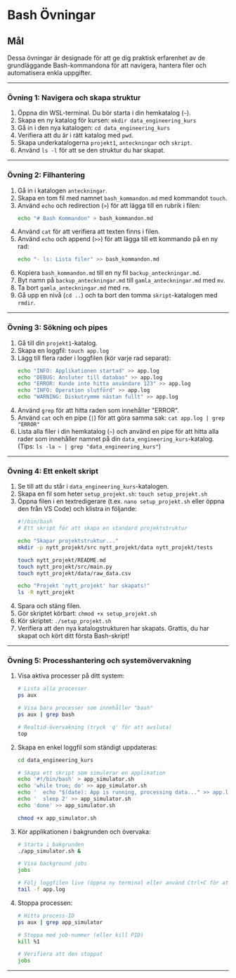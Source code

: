 # Bash Övningar

## Mål
Dessa övningar är designade för att ge dig praktisk erfarenhet av de grundläggande Bash-kommandona för att navigera, hantera filer och automatisera enkla uppgifter.

---

### Övning 1: Navigera och skapa struktur
1.  Öppna din WSL-terminal. Du bör starta i din hemkatalog (`~`).
2.  Skapa en ny katalog för kursen: `mkdir data_engineering_kurs`
3.  Gå in i den nya katalogen: `cd data_engineering_kurs`
4.  Verifiera att du är i rätt katalog med `pwd`.
5.  Skapa underkatalogerna `projekt1`, `anteckningar` och `skript`.
6.  Använd `ls -l` för att se den struktur du har skapat.

---

### Övning 2: Filhantering
1.  Gå in i katalogen `anteckningar`.
2.  Skapa en tom fil med namnet `bash_kommandon.md` med kommandot `touch`.
3.  Använd `echo` och redirection (`>`) för att lägga till en rubrik i filen:
    ```bash
    echo "# Bash Kommandon" > bash_kommandon.md
    ```
4.  Använd `cat` för att verifiera att texten finns i filen.
5.  Använd `echo` och append (`>>`) för att lägga till ett kommando på en ny rad:
    ```bash
    echo "- ls: Lista filer" >> bash_kommandon.md
    ```
6.  Kopiera `bash_kommandon.md` till en ny fil `backup_anteckningar.md`.
7.  Byt namn på `backup_anteckningar.md` till `gamla_anteckningar.md` med `mv`.
8.  Ta bort `gamla_anteckningar.md` med `rm`.
9.  Gå upp en nivå (`cd ..`) och ta bort den tomma `skript`-katalogen med `rmdir`.

---

### Övning 3: Sökning och pipes
1.  Gå till din `projekt1`-katalog.
2.  Skapa en loggfil: `touch app.log`
3.  Lägg till flera rader i loggfilen (kör varje rad separat):
    ```bash
    echo "INFO: Applikationen startad" >> app.log
    echo "DEBUG: Ansluter till databas" >> app.log
    echo "ERROR: Kunde inte hitta användare 123" >> app.log
    echo "INFO: Operation slutförd" >> app.log
    echo "WARNING: Diskutrymme nästan fullt" >> app.log
    ```
4.  Använd `grep` för att hitta raden som innehåller "ERROR".
5.  Använd `cat` och en pipe (`|`) för att göra samma sak: `cat app.log | grep "ERROR"`
6.  Lista alla filer i din hemkatalog (`~`) och använd en pipe för att hitta alla rader som innehåller namnet på din `data_engineering_kurs`-katalog. (Tips: `ls -la ~ | grep "data_engineering_kurs"`)

---

### Övning 4: Ett enkelt skript
1.  Se till att du står i `data_engineering_kurs`-katalogen.
2.  Skapa en fil som heter `setup_projekt.sh`: `touch setup_projekt.sh`
3.  Öppna filen i en textredigerare (t.ex. `nano setup_projekt.sh` eller öppna den från VS Code) och klistra in följande:
    ```bash
    #!/bin/bash
    # Ett skript för att skapa en standard projektstruktur

    echo "Skapar projektstruktur..."
    mkdir -p nytt_projekt/src nytt_projekt/data nytt_projekt/tests

    touch nytt_projekt/README.md
    touch nytt_projekt/src/main.py
    touch nytt_projekt/data/raw_data.csv

    echo "Projekt 'nytt_projekt' har skapats!"
    ls -R nytt_projekt
    ```
4.  Spara och stäng filen.
5.  Gör skriptet körbart: `chmod +x setup_projekt.sh`
6.  Kör skriptet: `./setup_projekt.sh`
7.  Verifiera att den nya katalogstrukturen har skapats. Grattis, du har skapat och kört ditt första Bash-skript!

---

### Övning 5: Processhantering och systemövervakning
1.  Visa aktiva processer på ditt system:
    ```bash
    # Lista alla processer
    ps aux
    
    # Visa bara processer som innehåller "bash"
    ps aux | grep bash
    
    # Realtid-övervakning (tryck 'q' för att avsluta)
    top
    ```
2.  Skapa en enkel loggfil som ständigt uppdateras:
    ```bash
    cd data_engineering_kurs
    
    # Skapa ett skript som simulerar en applikation
    echo '#!/bin/bash' > app_simulator.sh
    echo 'while true; do' >> app_simulator.sh
    echo '  echo "$(date): App is running, processing data..." >> app.log' >> app_simulator.sh
    echo '  sleep 2' >> app_simulator.sh
    echo 'done' >> app_simulator.sh
    
    chmod +x app_simulator.sh
    ```
3.  Kör applikationen i bakgrunden och övervaka:
    ```bash
    # Starta i bakgrunden
    ./app_simulator.sh &
    
    # Visa background jobs
    jobs
    
    # Följ loggfilen live (öppna ny terminal eller använd Ctrl+C för att avsluta)
    tail -f app.log
    ```
4.  Stoppa processen:
    ```bash
    # Hitta process-ID
    ps aux | grep app_simulator
    
    # Stoppa med job-nummer (eller kill PID)
    kill %1
    
    # Verifiera att den stoppat
    jobs
    ```

---